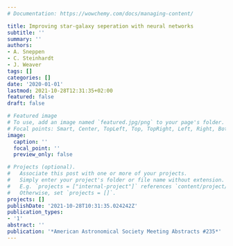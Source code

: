 ```yaml
---
# Documentation: https://wowchemy.com/docs/managing-content/

title: Improving star-galaxy seperation with neural networks
subtitle: ''
summary: ''
authors:
- A. Sneppen
- C. Steinhardt
- J. Weaver
tags: []
categories: []
date: '2020-01-01'
lastmod: 2021-10-28T12:31:35+02:00
featured: false
draft: false

# Featured image
# To use, add an image named `featured.jpg/png` to your page's folder.
# Focal points: Smart, Center, TopLeft, Top, TopRight, Left, Right, BottomLeft, Bottom, BottomRight.
image:
  caption: ''
  focal_point: ''
  preview_only: false

# Projects (optional).
#   Associate this post with one or more of your projects.
#   Simply enter your project's folder or file name without extension.
#   E.g. `projects = ["internal-project"]` references `content/project/deep-learning/index.md`.
#   Otherwise, set `projects = []`.
projects: []
publishDate: '2021-10-28T10:31:35.024242Z'
publication_types:
- '1'
abstract: ''
publication: '*American Astronomical Society Meeting Abstracts #235*'
---
```

